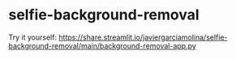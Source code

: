 # selfie-background-removal
Try it yourself:
https://share.streamlit.io/javiergarciamolina/selfie-background-removal/main/background-removal-app.py
